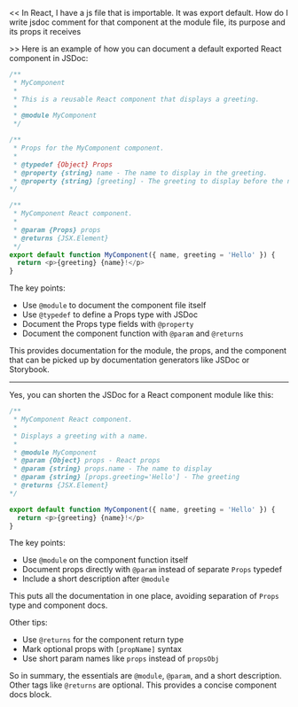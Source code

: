 <<
In React, I have a js file that is importable. It was export default. How do I write jsdoc comment for that component at the module file, its purpose and its props it receives


\>>
Here is an example of how you can document a default exported React component in JSDoc:

```js
/**
 * MyComponent
 * 
 * This is a reusable React component that displays a greeting.
 *
 * @module MyComponent
 */

/**
 * Props for the MyComponent component.
 * 
 * @typedef {Object} Props 
 * @property {string} name - The name to display in the greeting.
 * @property {string} [greeting] - The greeting to display before the name. Defaults to 'Hello'.
*/

/**
 * MyComponent React component.
 *
 * @param {Props} props
 * @returns {JSX.Element}
 */
export default function MyComponent({ name, greeting = 'Hello' }) {
  return <p>{greeting} {name}!</p>
}
```

The key points:

- Use `@module` to document the component file itself
- Use `@typedef` to define a Props type with JSDoc
- Document the Props type fields with `@property` 
- Document the component function with `@param` and `@returns`

This provides documentation for the module, the props, and the component that can be picked up by documentation generators like JSDoc or Storybook.


---

Yes, you can shorten the JSDoc for a React component module like this:

```js
/**
 * MyComponent React component.
 * 
 * Displays a greeting with a name.
 *
 * @module MyComponent
 * @param {Object} props - React props 
 * @param {string} props.name - The name to display
 * @param {string} [props.greeting='Hello'] - The greeting 
 * @returns {JSX.Element}
*/

export default function MyComponent({ name, greeting = 'Hello' }) {
  return <p>{greeting} {name}!</p> 
}
```

The key points:

- Use `@module` on the component function itself 
- Document props directly with `@param` instead of separate `Props` typedef
- Include a short description after `@module`

This puts all the documentation in one place, avoiding separation of `Props` type and component docs.

Other tips:

- Use `@returns` for the component return type
- Mark optional props with `[propName]` syntax
- Use short param names like `props` instead of `propsObj`

So in summary, the essentials are `@module`, `@param`, and a short description. Other tags like `@returns` are optional. This provides a concise component docs block.